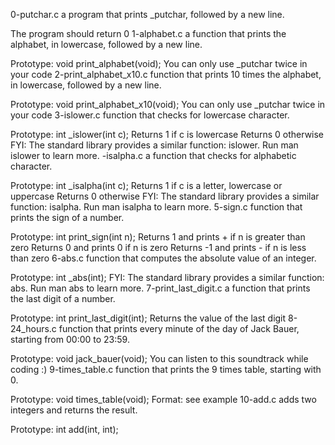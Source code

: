 0-putchar.c  a program that prints _putchar, followed by a new line.

The program should return 0
1-alphabet.c a function that prints the alphabet, in lowercase, followed by a new line.

Prototype: void print_alphabet(void);
You can only use _putchar twice in your code
2-print_alphabet_x10.c  function that prints 10 times the alphabet, in lowercase, followed by a new line.

Prototype: void print_alphabet_x10(void);
You can only use _putchar twice in your code
3-islower.c function that checks for lowercase character.

Prototype: int _islower(int c);
Returns 1 if c is lowercase
Returns 0 otherwise
FYI: The standard library provides a similar function: islower. Run man islower to learn more.
-isalpha.c  a function that checks for alphabetic character.

Prototype: int _isalpha(int c);
Returns 1 if c is a letter, lowercase or uppercase
Returns 0 otherwise
FYI: The standard library provides a similar function: isalpha. Run man isalpha to learn more.
5-sign.c  function that prints the sign of a number.

Prototype: int print_sign(int n);
Returns 1 and prints + if n is greater than zero
Returns 0 and prints 0 if n is zero
Returns -1 and prints - if n is less than zero
6-abs.c  function that computes the absolute value of an integer.

Prototype: int _abs(int);
FYI: The standard library provides a similar function: abs. Run man abs to learn more.
7-print_last_digit.c  a function that prints the last digit of a number.

Prototype: int print_last_digit(int);
Returns the value of the last digit
8-24_hours.c  function that prints every minute of the day of Jack Bauer, starting from 00:00 to 23:59.

Prototype: void jack_bauer(void);
You can listen to this soundtrack while coding :)
9-times_table.c function that prints the 9 times table, starting with 0.

Prototype: void times_table(void);
Format: see example
10-add.c adds two integers and returns the result.

Prototype: int add(int, int);

 